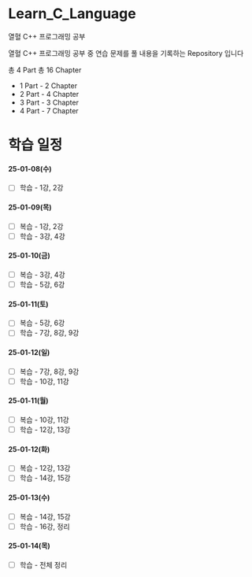 # Learn_C_Language
열혈 C++ 프로그래밍 공부 

열혈 C++ 프로그래밍 공부 중 연습 문제를 풀 내용을 기록하는 Repository 입니다

총 4 Part
총 16 Chapter

- 1 Part - 2 Chapter
- 2 Part - 4 Chapter
- 3 Part - 3 Chapter
- 4 Part - 7 Chapter


# 학습 일정

#### 25-01-08(수)
- [ ] 학습 - 1강, 2강

#### 25-01-09(목)
- [ ] 복습 - 1강, 2강
- [ ] 학습 - 3강, 4강

#### 25-01-10(금)
- [ ] 복습 - 3강, 4강
- [ ] 학습 - 5강, 6강

#### 25-01-11(토)
- [ ] 복습 - 5강, 6강
- [ ] 학습 - 7강, 8강, 9강

#### 25-01-12(일)
- [ ] 복습 - 7강, 8강, 9강
- [ ] 학습 - 10강, 11강

#### 25-01-11(월)
- [ ] 복습 - 10강, 11강
- [ ] 학습 - 12강, 13강

#### 25-01-12(화)
- [ ] 복습 - 12강, 13강
- [ ] 학습 - 14강, 15강

#### 25-01-13(수)
- [ ] 복습 - 14강, 15강
- [ ] 학습 - 16강, 정리

#### 25-01-14(목)
- [ ] 학습 - 전체 정리
